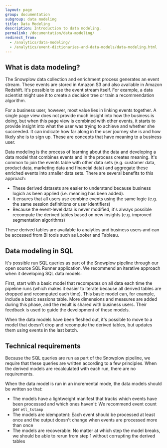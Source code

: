 ```yaml
---
layout: page
group: documentation
subgroup: data modeling
title: Data Modeling
description: Introduction to data modeling.
permalink: /documentation/data-modeling/
redirect_from:
  - /analytics/data-modeling/
  - /analytics/event-dictionaries-and-data-models/data-modeling.html
---
```


## What is data modeling?

The Snowplow data collection and enrichment process generates an event stream. These events are stored in Amazon S3 and also available in Amazon Redshift. It's possible to use the event stream itself. For example, a data scientist might use it to create a decision tree or train a recommendation algorithm.

For a business user, however, most value lies in linking events together. A single page view does not provide much insight into how the business is doing, but when this page view is combined with other events, it starts to provide insight into what the user was trying to achieve and whether she succeeded. It can indicate how far along in the user journey she is and how likely she is to sign up. These are concepts that have meaning to a business user.

Data modeling is the process of learning about the data and developing a data model that combines events and in the process creates meaning. It's common to join the events table with other data sets (e.g. customer data, product data, marketing data and financial data) and aggregate these enriched events into smaller data sets. There are several benefits to this approach:

- These derived datasets are easier to understand because business logich as been applied (i.e. meaning has been added).
- It ensures that all users use combine events using the same logic (e.g. the same session definitions or user identifiers)
- Because the event-level data is never modified, it's always possible recompute the derived tables based on new insights (e.g. improved segmentation algorithms)

These derived tables are available to analytics and business users and can be accessed from BI tools such as Looker and Tableau.

## Data modeling in SQL

It's possible run SQL queries as part of the Snowplow pipeline through our open source SQL Runner application. We recommend an iterative approach when it developing SQL data models:

First, start with a basic model that recomputes on all data each time the pipeline runs (which makes it easier to iterate because all derived tables are dropped and recomputed each time). This basic model can, for example, include a basic sessions table. More dimensions and measures are added during this phase, and the result is shared with business users. Their feedback is used to guide the development of these models.

When the data models have been fleshed out, it's possible to move to a model that doesn't drop and recompute the derived tables, but updates them using events in the last batch.

## Technical requirements

Because the SQL queries are run as part of the Snowplow pipeline, we require that these queries are written according to a few principles. When the derived models are recalculated with each run, there are no requirements.

When the data model is run in an incremental mode, the data models should be written so that:

- The models have a lightweight manifest that tracks which events have been processed and which ones haven't: We recommend event count per `etl_tstamp`
- The models are idempotent: Each event should be processed at least once and the output doesn't change when events are processed more than once
- The models are recoverable: No matter at which step the model breaks, we should be able to rerun from step 1 without corrupting the derived tables

<!--

- identify the ‘key’ e.g. user ID for user table
- identify the subset of rows in table that will be updated based on new data (e.g. user IDs in the landing schema)
- divide metrics into two categories:
- simple e.g. min, max and derived dimensions e.g. landing page, exit page
- complex e.g. sum, count, count distinct
- for simple metrics and derived dimensions, calculate based on data in batch and data saved from previous batches
- for complex metrics recalculate from events table, but only using the subset of keys relevant to this batch (makes the SQL fast and robust)†

Have a way of keeping track of which events are included, so that data can safely arrive whilst the data modeling is being done. (Event / run manifest)
-->

